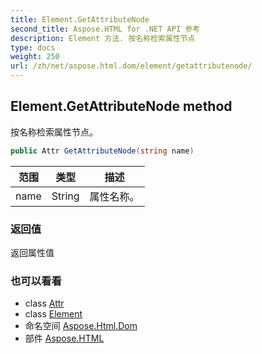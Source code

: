 ```yaml
---
title: Element.GetAttributeNode
second_title: Aspose.HTML for .NET API 参考
description: Element 方法. 按名称检索属性节点
type: docs
weight: 250
url: /zh/net/aspose.html.dom/element/getattributenode/
---
```

## Element.GetAttributeNode method

按名称检索属性节点。

```csharp
public Attr GetAttributeNode(string name)
```

| 范围 | 类型 | 描述 |
| --- | --- | --- |
| name | String | 属性名称。 |

### 返回值

返回属性值

### 也可以看看

* class [Attr](../../attr/)
* class [Element](../)
* 命名空间 [Aspose.Html.Dom](../../element/)
* 部件 [Aspose.HTML](../../../)


